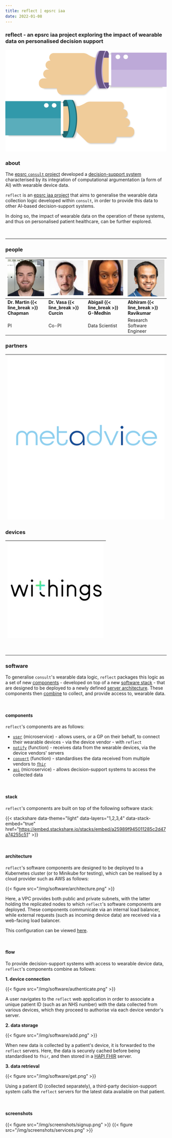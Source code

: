 ```yaml
---
title: reflect | epsrc iaa
date: 2022-01-08
---
```


### reflect - **an epsrc iaa project exploring the impact of wearable data on personalised decision support**

![metadvice](/img/wearable.png "metadvice")

### about

The [epsrc `consult` project](https://gow.epsrc.ukri.org/NGBOViewGrant.aspx?GrantRef=EP/P010105/1) developed a [decision-support system](https://kclhi.org/consult/demo/?a=UGU2YmFxRUQ6dWtlN2JQRXk=) characterised by its integration of computational argumentation (a form of AI) with wearable device data.

`reflect` is an [epsrc iaa project](https://kclpure.kcl.ac.uk/portal/en/projects/reflect-wearable-sensors-for-personalised-decision-support(a572899d-7799-40fa-a141-4e3efc79b7ca).html) that aims to generalise the wearable data collection logic developed within `consult`, in order to provide this data to other AI-based decision-support systems.

In doing so, the impact of wearable data on the operation of these systems, and thus on personalised patient healthcare, can be further explored.

&nbsp;
*** 
### people

| [![martin chapman - pi](/img/people/chapman.jpg "martin chapman - pi")](https://martinchapman.co.uk) | [![vasa curcin - co-pi](/img/people/curcin.jpg "vasa curcin - co-pi")](https://kcl.ac.uk/people/vasa-curcin) | [![abigail g-medhin - data scientist](/img/people/g-medhin.jpg "abigail g-medhin - data-scientist")]() | [![abhiram ravikuar - research software engineer](/img/people/ravikumar.jpg "abhiram ravikumar - research software engineer")]() |
| - | - | - | - |
| **Dr. Martin {{< line_break >}} Chapman** | **Dr. Vasa {{< line_break >}} Curcin** | **Abigail {{< line_break >}} G\-Medhin** | **Abhiram {{< line_break >}} Ravikumar** |
|   PI   | Co-PI | Data Scientist | Research Software Engineer |

### partners

|[![metadvice](/img/partners/metadvice.jpg "metadvice")](https://www.metadvice.com/)|
| - |

### devices

|[![metadvice](/img/devices/withings.jpg "withings")](https://www.withings.com/uk/en/)|
| - |

&nbsp;
*** 
### software

To generalise  `consult`'s wearable data logic, `reflect` packages this logic as a set of new [components](#components) - developed on top of a new [software stack](#stack) - that are designed to be deployed to a newly defined [server architecture](#architecture).
These components then [combine](#flow) to collect, and provide access to, wearable data.  

&nbsp;

#### components

`reflect`'s components are as follows:

- [`user`](https://github.com/kclreflect/user) (microservice) - allows users, or a GP on their behalf, to connect their wearable devices - via the device vendor - with `reflect`
- [`notify`](https://github.com/kclreflect/device/tree/main/notify) (function) - receives data from the wearable devices, via the device vendors' servers
- [`convert`](https://github.com/kclreflect/data/tree/main/convert) (function) - standardises the data received from multiple vendors to [`fhir`](https://www.hl7.org/fhir/)
- [`api`](https://github.com/kclreflect/api) (microservice) - allows decision-support systems to access the collected data

&nbsp;

#### stack

`reflect`'s components are built on top of the following software stack:

{{< stackshare data-theme="light" data-layers="1,2,3,4" data-stack-embed="true" href="https://embed.stackshare.io/stacks/embed/a25989f945011285c2d47a74255c51" >}}

&nbsp; 

#### architecture

`reflect`'s software components are designed to be deployed to a Kubernetes cluster (or to Minikube for testing), which can be realised by a cloud provider such as AWS as follows:

{{< figure src="/img/software/architecture.png" >}}

Here, a VPC provides both public and private subnets, with the latter holding the replicated nodes to which `reflect`'s software components are deployed.
These components communicate via an internal load balancer, while external requests (such as incoming device data) are received via a web-facing load balancer.

This configuration can be viewed [here](https://github.com/kclreflect/config).

&nbsp; 

#### flow

To provide decision-support systems with access to wearable device data, `reflect`'s components combine as follows:

**1. device connection**

{{< figure src="/img/software/authenticate.png" >}}

A user navigates to the `reflect` web application in order to associate a unique patient ID (such as an NHS number) with the data collected from various devices, which they proceed to authorise via each device vendor's server.

**2. data storage**

{{< figure src="/img/software/add.png" >}}

When new data is collected by a patient's device, it is forwarded to the `reflect` servers. Here, the data is securely cached before being standardised to `fhir`, and then stored in a [HAPI FHIR](https://hapifhir.io/) server.

**3. data retrieval**

{{< figure src="/img/software/get.png" >}}

Using a patient ID (collected separately), a third-party decision-support system calls the `reflect` servers for the latest data available on that patient.

&nbsp;

#### screenshots

{{< figure src="/img/screenshots/signup.png" >}}
{{< figure src="/img/screenshots/services.png" >}}
